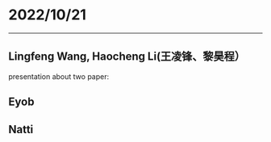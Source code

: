 # 2022/10/21
----------------------
  ## Lingfeng Wang, Haocheng Li(王凌锋、黎昊程）
  presentation about two paper: 
  ## Eyob
  
  ## Natti
